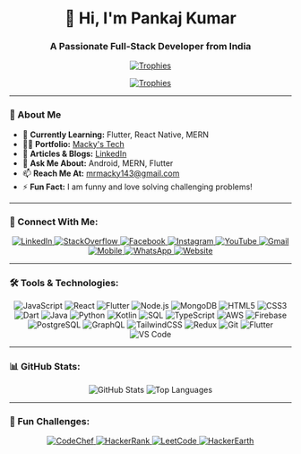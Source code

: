 <h1 align="center">👋 Hi, I'm Pankaj Kumar</h1>
<h3 align="center">A Passionate Full-Stack Developer from India</h3>

<p align="center">
  <!-- Top row: 3 trophies -->
  <a href="https://github.com/ryo-ma/github-profile-trophy">
    <img src="https://github-profile-trophy.vercel.app/?username=pankajkr-143&theme=algolia&row=1&column=3&margin-w=15" alt="Trophies">
  </a>
</p>
<p align="center">
  <!-- Bottom row: 4 trophies -->
  <a href="https://github.com/ryo-ma/github-profile-trophy">
    <img src="https://github-profile-trophy.vercel.app/?username=pankajkr-143&theme=algolia&row=1&column=4&title=PullRequest,Actions&margin-w=15" alt="Trophies">
  </a>
</p>


---

### 🌟 About Me
- 🌱 **Currently Learning:** Flutter, React Native, MERN
- 👨‍💻 **Portfolio:** [Macky's Tech](https://mackystech.vercel.app/)
- 📝 **Articles & Blogs:** [LinkedIn](https://www.linkedin.com/in/pankaj-kumar-647080266/)
- 💬 **Ask Me About:** Android, MERN, Flutter
- 📫 **Reach Me At:** [mrmacky143@gmail.com](mailto:mrmacky143@gmail.com)
- ⚡ **Fun Fact:** I am funny and love solving challenging problems!

---

### 📱 Connect With Me:
<p align="center">
  <a href="https://linkedin.com/in/pankaj-kumar-647080266" target="_blank">
    <img src="https://img.shields.io/badge/LinkedIn-blue?style=for-the-badge&logo=linkedin&logoColor=white" alt="LinkedIn">
  </a>
  <a href="https://stackoverflow.com/users/22307794/macky-the-coder" target="_blank">
    <img src="https://img.shields.io/badge/StackOverflow-F58025?style=for-the-badge&logo=stackoverflow&logoColor=white" alt="StackOverflow">
  </a>
  <a href="https://www.facebook.com/profile.php?id=100090498100791" target="_blank">
    <img src="https://img.shields.io/badge/Facebook-1877F2?style=for-the-badge&logo=facebook&logoColor=white" alt="Facebook">
  </a>
  <a href="https://www.instagram.com/mr._macky_/" target="_blank">
    <img src="https://img.shields.io/badge/Instagram-E4405F?style=for-the-badge&logo=instagram&logoColor=white" alt="Instagram">
  </a>
  <a href="https://www.youtube.com/@MackysTech" target="_blank">
    <img src="https://img.shields.io/badge/YouTube-FF0000?style=for-the-badge&logo=youtube&logoColor=white" alt="YouTube">
  </a>
  <a href="mailto:your-email@example.com">
    <img src="https://img.shields.io/badge/Gmail-EA4335?style=for-the-badge&logo=gmail&logoColor=white" alt="Gmail">
  </a>
  <a href="tel:+1234567890">
    <img src="https://img.shields.io/badge/Phone-34B7F1?style=for-the-badge&logo=phone&logoColor=white" alt="Mobile">
  </a>
  <a href="https://wa.me/yourwhatsappnumber">
    <img src="https://img.shields.io/badge/WhatsApp-25D366?style=for-the-badge&logo=whatsapp&logoColor=white" alt="WhatsApp">
  </a>
  <a href="https://www.mackystech.com" target="_blank">
    <img src="https://img.shields.io/badge/Website-000000?style=for-the-badge&logo=vercel&logoColor=white" alt="Website">
  </a>
</p>


---

### 🛠️ Tools & Technologies:
<p align="center">
  <img src="https://img.shields.io/badge/JavaScript-F7DF1E?style=for-the-badge&logo=javascript&logoColor=black" alt="JavaScript">
  <img src="https://img.shields.io/badge/React-61DAFB?style=for-the-badge&logo=react&logoColor=black" alt="React">
  <img src="https://img.shields.io/badge/Flutter-02569B?style=for-the-badge&logo=flutter&logoColor=white" alt="Flutter">
  <img src="https://img.shields.io/badge/Node.js-339933?style=for-the-badge&logo=node.js&logoColor=white" alt="Node.js">
  <img src="https://img.shields.io/badge/MongoDB-47A248?style=for-the-badge&logo=mongodb&logoColor=white" alt="MongoDB">
  <img src="https://img.shields.io/badge/HTML5-E34F26?style=for-the-badge&logo=html5&logoColor=white" alt="HTML5">
  <img src="https://img.shields.io/badge/CSS3-1572B6?style=for-the-badge&logo=css3&logoColor=white" alt="CSS3">
  <img src="https://img.shields.io/badge/Dart-0175C2?style=for-the-badge&logo=dart&logoColor=white" alt="Dart">
  <img src="https://img.shields.io/badge/Java-007396?style=for-the-badge&logo=java&logoColor=white" alt="Java">
  <img src="https://img.shields.io/badge/Python-3776AB?style=for-the-badge&logo=python&logoColor=white" alt="Python">
  <img src="https://img.shields.io/badge/Kotlin-7F52FF?style=for-the-badge&logo=kotlin&logoColor=white" alt="Kotlin">
  <img src="https://img.shields.io/badge/SQL-00758F?style=for-the-badge&logo=microsoft-sql-server&logoColor=white" alt="SQL">
  <img src="https://img.shields.io/badge/TypeScript-3178C6?style=for-the-badge&logo=typescript&logoColor=white" alt="TypeScript">
  <img src="https://img.shields.io/badge/AWS-232F3E?style=for-the-badge&logo=amazon-aws&logoColor=white" alt="AWS">
  <img src="https://img.shields.io/badge/Firebase-FFCA28?style=for-the-badge&logo=firebase&logoColor=black" alt="Firebase">
  <img src="https://img.shields.io/badge/PostgreSQL-4169E1?style=for-the-badge&logo=postgresql&logoColor=white" alt="PostgreSQL">
  <img src="https://img.shields.io/badge/GraphQL-E10098?style=for-the-badge&logo=graphql&logoColor=white" alt="GraphQL">
  <img src="https://img.shields.io/badge/TailwindCSS-06B6D4?style=for-the-badge&logo=tailwindcss&logoColor=white" alt="TailwindCSS">
  <img src="https://img.shields.io/badge/Redux-764ABC?style=for-the-badge&logo=redux&logoColor=white" alt="Redux">
  <img src="https://img.shields.io/badge/Git-F05032?style=for-the-badge&logo=git&logoColor=white" alt="Git">
  <img src="https://img.shields.io/badge/Flutter-02569B?style=for-the-badge&logo=flutter&logoColor=white" alt="Flutter">
  <img src="https://img.shields.io/badge/VS_Code-007ACC?style=for-the-badge&logo=visualstudiocode&logoColor=white" alt="VS Code">
</p>


---

### 📊 GitHub Stats:
<p align="center">
  <img src="https://github-readme-stats.vercel.app/api?username=pankajkr-143&show_icons=true&theme=radical" alt="GitHub Stats" />
  <img src="https://github-readme-stats.vercel.app/api/top-langs/?username=pankajkr-143&layout=compact&theme=radical" alt="Top Languages" />
</p>

---

### 🚀 Fun Challenges:
<p align="center">
  <a href="https://www.codechef.com/users/saloni_68">
    <img src="https://img.shields.io/badge/CodeChef-5B4638?style=for-the-badge&logo=codechef&logoColor=white" alt="CodeChef">
  </a>
  <a href="https://www.hackerrank.com/kumarpankaj85891/">
    <img src="https://img.shields.io/badge/HackerRank-2EC866?style=for-the-badge&logo=hackerrank&logoColor=white" alt="HackerRank">
  </a>
  <a href="https://www.leetcode.com/kumarmacky/">
    <img src="https://img.shields.io/badge/LeetCode-F9C12E?style=for-the-badge&logo=leetcode&logoColor=black" alt="LeetCode">
  </a>
  <a href="https://www.hackerearth.com/@pankaj2465/">
    <img src="https://img.shields.io/badge/HackerEarth-2D8CFF?style=for-the-badge&logo=hackerearth&logoColor=white" alt="HackerEarth">
  </a>
</p>

